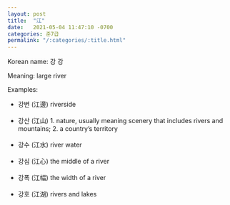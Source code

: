 ```yaml
---
layout: post
title:  "江"
date:   2021-05-04 11:47:10 -0700
categories: 준7급
permalink: "/:categories/:title.html"
---
```


Korean name: 강 강

Meaning: large river

Examples:
* 강변 (江邊) riverside <br><br>
* 강산 (江山) 1. nature, usually meaning scenery that includes rivers and mountains; 2. a country’s territory <br><br>
* 강수 (江水) river water <br><br>
* 강심 (江心) the middle of a river <br><br>
* 강폭 (江幅) the width of a river <br><br>
* 강호 (江湖) rivers and lakes <br><br>